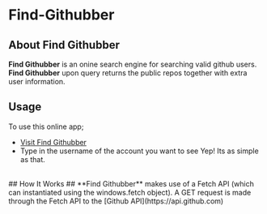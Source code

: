 # Find-Githubber
## About Find Githubber
**Find Githubber** is an onine search engine for searching valid github users. **Find Githubber** upon query returns the public repos together with extra user information.
<br>
## Usage
To use this online app;
- [Visit Find Githubber](https://hendrixgotcodes.github.io/Find-Githubber/)
- Type in the username of the account you want to see
Yep! Its as simple as that.
<br>
## How It Works ##
**Find Githubber** makes use of a Fetch API (which can instantiated using the windows.fetch object).
A GET request is made through the Fetch API to the [Github API](https://api.github.com) 

